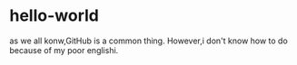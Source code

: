 # hello-world
as we all konw,GitHub is a common thing.
However,i don't know how to do because of my poor englishi.

